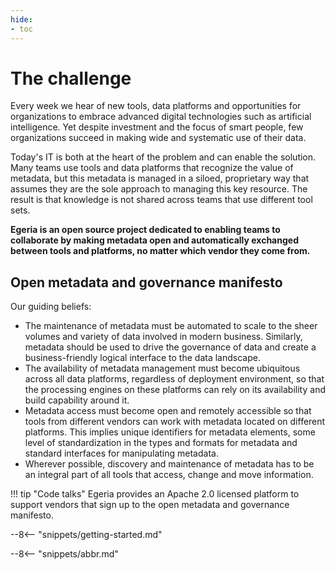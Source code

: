 ```yaml
---
hide:
- toc
---
```


<!-- SPDX-License-Identifier: CC-BY-4.0 -->
<!-- Copyright Contributors to the Egeria project. -->

# The challenge

Every week we hear of new tools, data platforms and opportunities for organizations to embrace advanced digital technologies such as artificial intelligence. Yet despite investment and the focus of smart people, few organizations succeed in making wide and systematic use of their data.

Today's IT is both at the heart of the problem and can enable the solution. Many teams use tools and data platforms that recognize the value of metadata, but this metadata is managed in a siloed, proprietary way that assumes they are the sole approach to managing this key resource. The result is that knowledge is not shared across teams that use different tool sets.

**Egeria is an open source project dedicated to enabling teams to collaborate by making metadata open and automatically exchanged between tools and platforms, no matter which vendor they come from.**

## Open metadata and governance manifesto

Our guiding beliefs:

- The maintenance of metadata must be automated to scale to the sheer volumes and variety of data involved in modern business. Similarly, metadata should be used to drive the governance of data and create a business-friendly logical interface to the data landscape.
- The availability of metadata management must become ubiquitous across all data platforms, regardless of deployment environment, so that the processing engines on these platforms can rely on its availability and build capability around it.
- Metadata access must become open and remotely accessible so that tools from different vendors can work with metadata located on different platforms. This implies unique identifiers for metadata elements, some level of standardization in the types and formats for metadata and standard interfaces for manipulating metadata.
- Wherever possible, discovery and maintenance of metadata has to be an integral part of all tools that access, change and move information.

!!! tip "Code talks"
    Egeria provides an Apache 2.0 licensed platform to support vendors that sign up to the open metadata and governance manifesto.

--8<-- "snippets/getting-started.md"

--8<-- "snippets/abbr.md"
